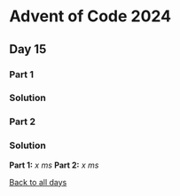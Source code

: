 # Advent of Code 2024
## Day 15
### Part 1

### Solution

### Part 2

### Solution


**Part 1:** *x ms*
**Part 2:** *x ms*  

[Back to all days](/2024)